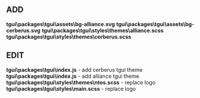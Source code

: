 ## ADD

**tgui\packages\tgui\assets\bg-alliance.svg**
**tgui\packages\tgui\assets\bg-cerberus.svg**
**tgui\packages\tgui\styles\themes\alliance.scss**
**tgui\packages\tgui\styles\themes\cerberus.scss**

## EDIT

**tgui\packages\tgui\index.js** - add cerberus tgui theme
**tgui\packages\tgui\index.js** - add alliance tgui theme
**tgui\packages\tgui\styles\themes\ntos.scss** - replace logo
**tgui\packages\tgui\styles\main.scss** - replace logo
